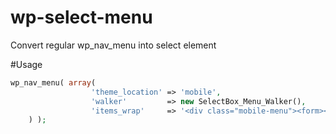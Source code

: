 wp-select-menu
==============

Convert regular wp_nav_menu into select element


#Usage

```php
wp_nav_menu( array(
		          'theme_location' => 'mobile',
		          'walker'         => new SelectBox_Menu_Walker(),
		          'items_wrap'     => '<div class="mobile-menu"><form><select onchange="if (this.value) window.location.href=this.value">%3$s</select></form></div>',
	) );

```
